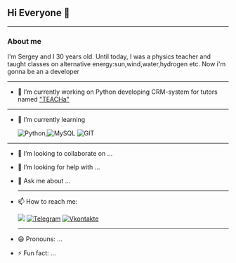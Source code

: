 ## Hi Everyone 👋
___
### About me

I'm Sergey and I 30 years old.
Until today, I was a physics teacher and taught classes on alternative energy:sun,wind,water,hydrogen etc.
Now i'm gonna be an a developer
___
- 🔭 I’m currently working on Python developing CRM-system for tutors named ["TEACHa"](https://github.com/BackDad/Diploma_GB)

___
- 🌱 I’m currently learning

  ![Python](https://img.shields.io/badge/Python-14354C?style=for-the-badge&logo=python&logoColor=white),![MySQL](https://img.shields.io/badge/MySQL-00000F?style=for-the-badge&logo=mysql&logoColor=white) ![GIT](https://img.shields.io/badge/GIT-E44C30?style=for-the-badge&logo=git&logoColor=white)
___
- 👯 I’m looking to collaborate on ...
- 🤔 I’m looking for help with ...
- 💬 Ask me about ...
  ___
- 📫 How to reach me:

  [![](https://upload2.schoolrm.ru/iblock/2a1/2a1eb6e46e7b37b9da7f41c303ea1503/geekbrains_otzyvy.png)](https://gb.ru/users/fbec19d1-57a5-4e54-bedd-1dfe656200a2)
  [![Telegram](https://img.shields.io/badge/-Telegram-090909?style=for-the-badge&logo=Telegram&logoColor=4F7DB3)](https://t.me/Manuk_1122)
  [![Vkontakte](https://img.shields.io/badge/-Vkontakte-090909?style=for-the-badge&logo=Vk&logoColor=4F7DB3)](https://vk.com/manuk_1)
  ___ 
- 😄 Pronouns: ...
- ⚡ Fun fact: ...

